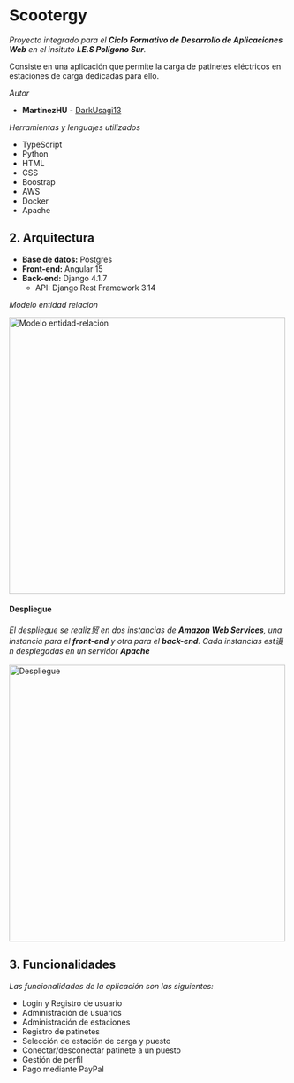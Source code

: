 # Scootergy

_Proyecto integrado para el **Ciclo Formativo de Desarrollo de Aplicaciones Web** en el insituto **I.E.S Polígono Sur**._

Consiste en una aplicación que permite la carga de patinetes eléctricos en estaciones de carga dedicadas para ello.

_Autor_ 
* **MartinezHU**  - [DarkUsagi13](https://github.com/DarkUsagi13)

_Herramientas y lenguajes utilizados_
* TypeScript
* Python
* HTML
* CSS
* Boostrap
* AWS
* Docker
* Apache

## 2. Arquitectura
* **Base de datos:** Postgres
* **Front-end:** Angular 15
* **Back-end:** Django 4.1.7
  * API: Django Rest Framework 3.14
    
_Modelo entidad relacion_

<img src="https://github.com/DarkUsagi13/Projecto_Integrado/assets/92437709/cc99dbf8-c3d2-4941-9b59-db3f11e12827" alt="Modelo entidad-relación" width="500px">

#### Despliegue

_El despliegue se realiz贸 en dos instancias de **Amazon Web Services**, una instancia para el **front-end** y otra para el **back-end**. Cada instancias est谩n desplegadas en un servidor **Apache**_
<br>
<br>
<img src="https://github.com/DarkUsagi13/Projecto_Integrado/assets/92437709/a2252a85-6b64-4738-8f66-f3486ec0ef58" alt="Despliegue" width="500" />

## 3. Funcionalidades
_Las funcionalidades de la aplicación son las siguientes:_

* Login y Registro de usuario
* Administración de usuarios
* Administración de estaciones
* Registro de patinetes
* Selección de estación de carga y puesto
* Conectar/desconectar patinete a un puesto
* Gestión de perfil
* Pago mediante PayPal
